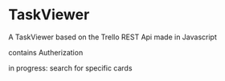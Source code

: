 # TaskViewer
A TaskViewer based on the Trello REST Api made in Javascript

contains Autherization

in progress: search for specific cards
